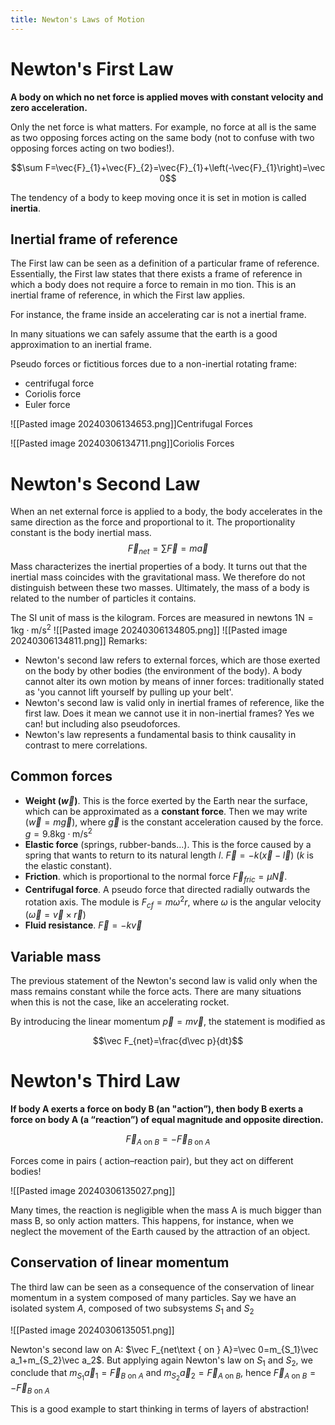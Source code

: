 ```yaml
---
title: Newton's Laws of Motion
---
```


# Newton's First Law
**A body on which no net force is applied moves with constant velocity and zero acceleration.**

Only the net force is what matters. For example, no force at all is the same as two opposing forces acting on the same body (not to confuse with two opposing forces acting on two bodies!).

$$\sum F=\vec{F}_{1}+\vec{F}_{2}=\vec{F}_{1}+\left(-\vec{F}_{1}\right)=\vec 0$$

The tendency of a body to keep moving once it is set in motion is called **inertia**.
## Inertial frame of reference
The First law can be seen as a definition of a particular frame of reference. Essentially, the First law states that there exists a frame of reference in which a body does not require a force to remain in mo tion. This is an inertial frame of reference, in which the First law applies.

For instance, the frame inside an accelerating car is not a inertial frame.

In many situations we can safely assume that the earth is a good approximation to an inertial frame.

Pseudo forces or fictitious forces due to a non-inertial rotating frame:
- centrifugal force
- Coriolis force
- Euler force

![[Pasted image 20240306134653.png]]Centrifugal Forces

![[Pasted image 20240306134711.png]]Coriolis Forces
# Newton's Second Law
When an net external force is applied to a body, the body accelerates in the same direction as the force and proportional to it. The proportionality constant is the body inertial mass.
$$\vec F_{net}=\sum \vec{F}=m \vec{a}$$
Mass characterizes the inertial properties of a body. It turns out that the inertial mass coincides with the gravitational mass. We therefore do not distinguish between these two masses. Ultimately, the mass of a body is related to the number of particles it contains.

The SI unit of mass is the kilogram. Forces are measured in newtons $1 \mathrm{N}=1 \mathrm{kg} \cdot \mathrm{m} / \mathrm{s}^{2}$
![[Pasted image 20240306134805.png]]
![[Pasted image 20240306134811.png]]
Remarks:
- Newton's second law refers to external forces, which are those exerted on the body by other bodies (the environment of the body). A body cannot alter its own motion by means of inner forces: traditionally stated as 'you cannot lift yourself by pulling up your belt'.
- Newton's second law is valid only in inertial frames of reference, like the first law. Does it mean we cannot use it in non-inertial frames? Yes we can! but including also pseudoforces.
- Newton's law represents a fundamental basis to think causality in contrast to mere correlations.
## Common forces
* **Weight ($\vec w$)**. This is the force exerted by the Earth near the surface, which can be approximated as a **constant force**. Then we may write  ($\vec w=m\vec g$), where $\vec g$ is the constant acceleration caused by the force. $g=9.8 \mathrm{kg} \cdot \mathrm{m} / \mathrm{s}^{2}$
* **Elastic force** (springs, rubber-bands...). This is the force caused by a spring that wants to return to its natural length $l$. $\vec F=-k(\vec x-\vec l)$ ($k$ is the elastic constant).
* **Friction**. which is proportional to the normal force $\vec F_{fric}=\mu \vec N$.
* **Centrifugal force**. A pseudo force that directed radially outwards the rotation axis. The module is $F_{cf}=m\omega^2 r$, where $\omega$ is the angular velocity ($\vec\omega=\vec v\times\vec r$)
* **Fluid resistance**. $\vec F=-k\vec v$

## Variable mass

The previous statement of the Newton's second law is valid only when the mass remains constant while the force acts. There are many situations when this is not the case, like an accelerating rocket.

By introducing the linear momentum $\vec p=m\vec v$, the statement is modified as

$$\vec F_{net}=\frac{d\vec p}{dt}$$
# Newton's Third Law
**If body A exerts a force on body B (an "action”), then body B exerts a force on body A (a “reaction”) of equal magnitude and opposite direction.**

$$\vec{{F}}_{A \text { on } B}=-\vec{{F}}_{B \text { on } A}$$

Forces come in pairs ( action–reaction pair), but they act on different bodies!

![[Pasted image 20240306135027.png]]

Many times, the reaction is negligible when the mass A is much bigger than mass B, so only action matters. This happens, for instance, when we neglect the movement of the Earth caused by the attraction of an object.

## Conservation of linear momentum

The third law can be seen as a consequence of the conservation of linear momentum in a system composed of many particles. Say we have an isolated system $A$, composed of two subsystems $S_1$ and $S_2$

![[Pasted image 20240306135051.png]]

Newton's second law on A: $\vec F_{net\text { on } A}=\vec 0=m_{S_1}\vec a_1+m_{S_2}\vec a_2$.
But applying again Newton's law on $S_1$ and $S_2$, we conclude that $m_{S_1}\vec a_1=\vec{{F}}_{B \text { on } A}$ and $m_{S_2}\vec a_2=\vec{F}_{A \text { on } B}$, hence $\vec{{F}}_{A \text { on } B}=-\vec{{F}}_{B \text { on } A}$

This is a good example to start thinking in terms of layers of abstraction!